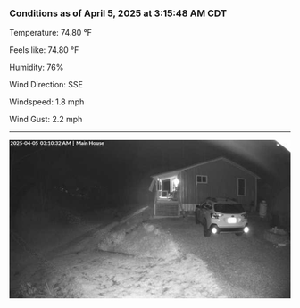 ### Conditions as of April 5, 2025 at 3:15:48 AM CDT 

Temperature: 74.80 &deg;F

Feels like: 74.80 &deg;F

Humidity: 76%

Wind Direction: SSE

Windspeed: 1.8 mph

Wind Gust: 2.2 mph

---

<img src="./images/latest.jpeg"/>

